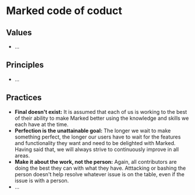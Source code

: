 # Marked code of coduct

## Values

- ...

## Principles

- ...

## Practices

- **Final doesn't exist:** It is assumed that each of us is working to the best of their ability to make Marked better using the knowledge and skills we each have at the time.
- **Perfection is the unattainable goal:** The longer we wait to make something perfect, the longer our users have to wait for the features and functionality they want and need to be delighted with Marked. Having said that, we will always strive to continuously improve in all areas.
- **Make it about the work, not the person:** Again, all contributors are doing the best they can with what they have. Atttacking or bashing the person doesn't help resolve whatever issue is on the table, even if the issue is with a person.
- ...